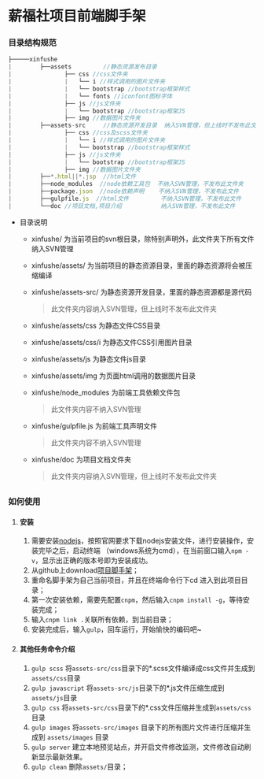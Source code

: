 # 薪福社项目前端脚手架

### 目录结构规范

```javascript
├─────xinfushe 
|        ├──assets         //静态资源发布目录
|               ├── css //css文件夹
|               |   └── i //样式调用的图片文件夹
|               |   └── bootstrap //bootstrap框架样式
|               |   └── fonts //iconfont图标字体
|               ├── js //js文件夹
|               |   └── bootstrap //bootstrap框架JS
|               ├── img //数据图片文件夹 
|        ├──assets-src     //静态资源开发目录  纳入SVN管理，但上线时不发布此文件夹
|               ├── css //css及scss文件夹
|               |   └── i //样式调用的图片文件夹
|               |   └── bootstrap //bootstrap框架样式
|               ├── js //js文件夹
|               |   └── bootstrap //bootstrap框架JS
|               ├── img //数据图片文件夹 
|        ├──*.html||*.jsp  //html文件
|        ├──node_modules  //node依赖工具包  不纳入SVN管理，不发布此文件夹
|        ├──package.json  //node依赖声明    不纳入SVN管理，不发布此文件
|        ├──gulpfile.js  //html文件	      不纳入SVN管理，不发布此文件
|        └──doc //项目文档,项目介绍           纳入SVN管理，不发布此文件
```

- 目录说明

  - xinfushe/ 为当前项目的svn根目录，除特别声明外，此文件夹下所有文件纳入SVN管理

  - xinfushe/assets/   为当前项目的静态资源目录，里面的静态资源将会被压缩编译

  - xinfushe/assets-src/ 为静态资源开发目录，里面的静态资源都是源代码  

    > 此文件夹内容纳入SVN管理，但上线时不发布此文件夹

  - xinfushe/assets/css 为静态文件CSS目录

  - xinfushe/assets/css/i 为静态文件CSS引用图片目录

  - xinfushe/assets/js 为静态文件js目录

  - xinfushe/assets/img 为页面html调用的数据图片目录

  - xinfushe/node_modules 为前端工具依赖文件包

    > 此文件夹内容不纳入SVN管理

  - xinfushe/gulpfile.js 为前端工具声明文件

    > 此文件夹内容不纳入SVN管理

  - xinfushe/doc 为项目文档文件夹

    > 此文件夹内容纳入SVN管理，但上线时不发布此文件夹

## 

### 如何使用

1. #### 安装

   1. 需要安装[nodejs](http://www.nodejs.org)，按照官网要求下载nodejs安装文件，进行安装操作，安装完毕之后，启动终端 （windows系统为cmd），在当前窗口输入`npm -v`，显示出正确的版本号即为安装成功。
   2. 从github上download[项目脚手架](https://github.com/thomasyus/xinfushe/)；
   3. 重命名脚手架为自己当前项目，并且在终端命令行下cd 进入到此项目目录；
   4. 第一次安装依赖，需要先配置`cnpm`，然后输入`cnpm install -g`，等待安装完成；
   5. 输入`cnpm link .`关联所有依赖，到当前目录；
   6. 安装完成后，输入`gulp`，回车运行，开始愉快的编码吧~

2. #### 其他任务命令介绍

   1. `gulp scss`    将`assets-src/css`目录下的*.scss文件编译成css文件并生成到`assets/css`目录
   2. `gulp javascript`  将`assets-src/js`目录下的*.js文件压缩生成到 `assets/js`目录
   3. `gulp css`  将`assets-src/css`目录下的*.css文件压缩并生成到`assets/css`目录
   4. `gulp images`   将`assets-src/images` 目录下的所有图片文件进行压缩并生成到 `assets/images` 目录
   5. `gulp server`  建立本地预览站点，并开启文件修改监测，文件修改自动刷新显示最新效果。
   6. `gulp clean`  删除`assets/`目录；
